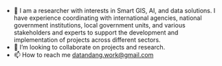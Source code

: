 - 👋 I am a researcher with interests in Smart GIS, AI, and data solutions. I have experience coordinating with international agencies, national government institutions, local government units, and various stakeholders and experts to support the development and implementation of projects across different sectors.
- 💞️ I’m looking to collaborate on projects and research.
- 📫 How to reach me datandang.work@gmail.com

<!---
nootherthandat/nootherthandat is a ✨ special ✨ repository because its `README.md` (this file) appears on your GitHub profile.
You can click the Preview link to take a look at your changes.
--->
